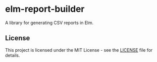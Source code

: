 # elm-report-builder

A library for generating CSV reports in Elm.

## License

This project is licensed under the MIT License - see the [LICENSE](LICENSE)
file for details.
